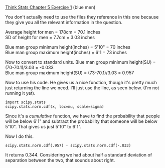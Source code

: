 [Think Stats Chapter 5 Exercise 1](http://greenteapress.com/thinkstats2/html/thinkstats2006.html#toc50) (blue men)

You don't actually need to use the files they reference in this one because they give you all the relevant information in the question.  

Average height for men = 178cm = 70.1 inches  
SD of height for men = 7.7cm = 3.03 inches  

Blue man group minimum height(inches) = 5'10" = 70 inches  
Blue man group maximum height(inches) = 6'1 = 73 inches  

Now to convert to standard units.
Blue man group minimum height(SU) = (70-70.1)/3.03 = -0.033  
Blue man group maximum height(SU) = (73-70.1)/3.03 = 0.957  

Now to use his code.  He gives us a nice function, though it's pretty much just returning the line we need.  I'll just use the line, as seen below.  (I'm not running it yet).
```
import scipy.stats
scipy.stats.norm.cdf(x, loc=mu, scale=sigma)
```
Since it's a *cumulative* function, we have to find the probability that people will be below 6'1" and subtract the probability that someone will be below 5'10".  That gives us just 5'10" to 6'1".  

Now I do this.  
```
scipy.stats.norm.cdf(.957) - scipy.stats.norm.cdf(-.033)
```
It returns 0.344.  Considering we had about half a standard deviation of separation between the two, that sounds about right.


